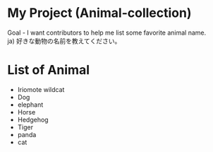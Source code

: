 # My Project (Animal-collection)
Goal - I want contributors to help me list some favorite animal name.<br>
ja) 好きな動物の名前を教えてください。

# List of Animal

- Iriomote wildcat
- Dog
- elephant
- Horse
- Hedgehog
- Tiger
- panda
- cat
